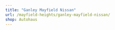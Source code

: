 ```yaml
---
title: "Ganley Mayfield Nissan"
url: /mayfield-heights/ganley-mayfield-nissan/
shop: Autohaus
---
```

